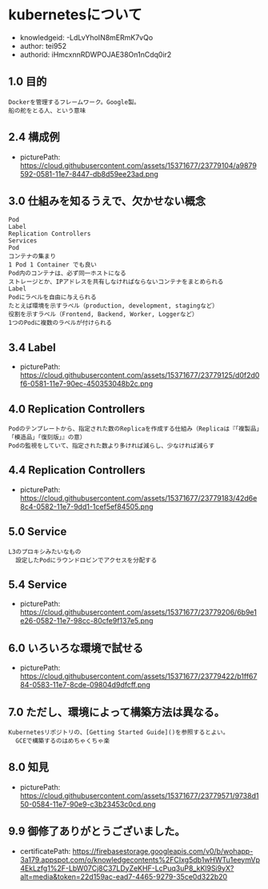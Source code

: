 kubernetesについて
===
* knowledgeid: -LdLvYhoIN8mERmK7vQo
* author: tei952
* authorid: iHmcxnnRDWPOJAE38On1nCdq0ir2

## 1.0 目的
```
Dockerを管理するフレームワーク。Google製。
船の舵をとる人、という意味
```

## 2.4 構成例
* picturePath: https://cloud.githubusercontent.com/assets/15371677/23779104/a9879592-0581-11e7-8447-db8d59ee23ad.png

## 3.0 仕組みを知るうえで、欠かせない概念
```
Pod
Label
Replication Controllers
Services
Pod
コンテナの集まり
1 Pod 1 Container でも良い
Pod内のコンテナは、必ず同一ホストになる
ストレージとか、IPアドレスを共有しなければならないコンテナをまとめられる
Label
Podにラベルを自由に与えられる
たとえば環境を示すラベル（production, development, stagingなど）
役割を示すラベル（Frontend, Backend, Worker, Loggerなど）
1つのPodに複数のラベルが付けられる
```

## 3.4 Label
* picturePath: https://cloud.githubusercontent.com/assets/15371677/23779125/d0f2d0f6-0581-11e7-90ec-450353048b2c.png

## 4.0 Replication Controllers
```
Podのテンプレートから、指定された数のReplicaを作成する仕組み（Replicaは『「複製品」「模造品」「復刻版」』の意）
Podの監視をしていて、指定された数より多ければ減らし、少なければ減らす
```

## 4.4 Replication Controllers
* picturePath: https://cloud.githubusercontent.com/assets/15371677/23779183/42d6e8c4-0582-11e7-9dd1-1cef5ef84505.png

## 5.0 Service
```
L3のプロキシみたいなもの
  設定したPodにラウンドロビンでアクセスを分配する
```

## 5.4 Service
* picturePath: https://cloud.githubusercontent.com/assets/15371677/23779206/6b9e1e26-0582-11e7-98cc-80cfe9f137e5.png

## 6.0 いろいろな環境で試せる
* picturePath: https://cloud.githubusercontent.com/assets/15371677/23779422/b1ff6784-0583-11e7-8cde-09804d9dfcff.png

## 7.0 ただし、環境によって構築方法は異なる。
```
Kubernetesリポジトリの、[Getting Started Guide]()を参照するとよい。
  GCEで構築するのはめちゃくちゃ楽
```

## 8.0 知見
* picturePath: https://cloud.githubusercontent.com/assets/15371677/23779571/9738d150-0584-11e7-90e9-c3b23453c0cd.png

## 9.9 御修了ありがとうございました。
* certificatePath: https://firebasestorage.googleapis.com/v0/b/wohapp-3a179.appspot.com/o/knowledgecontents%2FCIxg5db1wHWTu1eeymVp4EkLzfg1%2F-LbW07Cj8C37LDyZeKHF-LcPuq3uP8_kKl9Si9yX?alt=media&token=22d159ac-ead7-4465-9279-35ce0d322b20
